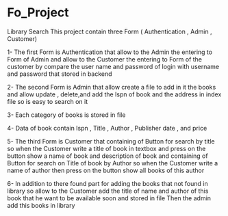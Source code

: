 # Fo_Project
Library Search 
This project contain three Form  ( Authentication , Admin , Customer) 

1- The first Form is Authentication that allow to the Admin the entering to Form of Admin and allow to the Customer the entering to Form of the customer by compare the user name and password of login with username and password that stored in backend 

2- The second Form is Admin that allow create a file to add in it the books and allow update , delete,and add the Ispn of book and the address in index file so is easy to search on it 

3- Each category of books is stored in file

4- Data of book contain Ispn , Title , Author , Publisher date , and  price 

5- The third Form is Customer that containing of Button for search by title so when the Customer write a title of book in textbox and press on the button show a name of book and description of book 
and containing of Button for search on Title of book by Author so when the Customer write a name of author then press on the button show all books of this author 

6- In addition to there found part for adding the books that not found in library 
so allow to the Customer add  the title of name and author of this book that he want to be available soon and stored in file 
Then the  admin add this books in library
